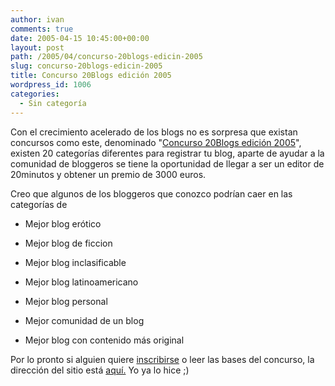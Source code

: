 ```yaml
---
author: ivan
comments: true
date: 2005-04-15 10:45:00+00:00
layout: post
path: /2005/04/concurso-20blogs-edicin-2005
slug: concurso-20blogs-edicin-2005
title: Concurso 20Blogs edición 2005
wordpress_id: 1006
categories:
  - Sin categoría
---
```


Con el crecimiento acelerado de los blogs no es sorpresa que existan concursos como este, denominado "[Concurso 20Blogs edición 2005](https://www.20minutos.es/premios_20_blogs/)", existen 20 categorías diferentes para registrar tu blog, aparte de ayudar a la comunidad de bloggeros se tiene la oportunidad de llegar a ser un editor de 20minutos y obtener un premio de 3000 euros.

Creo que algunos de los bloggeros que conozco podrían caer en las categorías de

- Mejor blog erótico

- Mejor blog de ficcion

- Mejor blog inclasificable

- Mejor blog latinoamericano

- Mejor blog personal

- Mejor comunidad de un blog

- Mejor blog con contenido más original

Por lo pronto si alguien quiere [inscribirse](https://www.20minutos.es/premios_20_blogs/inscripcion/) o leer las bases del concurso, la dirección del sitio está [aquí.](https://www.20minutos.es/premios_20_blogs/) Yo ya lo hice ;)
